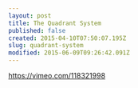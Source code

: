 ```yaml
---
layout: post
title: The Quadrant System
published: false
created: 2015-04-10T07:50:07.195Z
slug: quadrant-system
modified: 2015-06-09T09:26:42.091Z
---
```

https://vimeo.com/118321998
